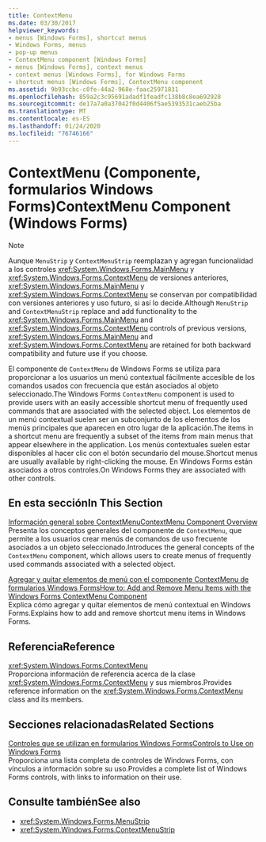 ```yaml
---
title: ContextMenu
ms.date: 03/30/2017
helpviewer_keywords:
- menus [Windows Forms], shortcut menus
- Windows Forms, menus
- pop-up menus
- ContextMenu component [Windows Forms]
- menus [Windows Forms], context menus
- context menus [Windows Forms], for Windows Forms
- shortcut menus [Windows Forms], ContextMenu component
ms.assetid: 9b93ccbc-c0fe-44a2-968e-faac25971831
ms.openlocfilehash: 859a2c3c95691adadf1feadfc138b8c8ea692928
ms.sourcegitcommit: de17a7a0a37042f0d4406f5ae5393531caeb25ba
ms.translationtype: MT
ms.contentlocale: es-ES
ms.lasthandoff: 01/24/2020
ms.locfileid: "76746166"
---
```

# <a name="contextmenu-component-windows-forms"></a><span data-ttu-id="fb1a5-102">ContextMenu (Componente, formularios Windows Forms)</span><span class="sxs-lookup"><span data-stu-id="fb1a5-102">ContextMenu Component (Windows Forms)</span></span>
> [!NOTE]
> <span data-ttu-id="fb1a5-103">Aunque `MenuStrip` y `ContextMenuStrip` reemplazan y agregan funcionalidad a los controles <xref:System.Windows.Forms.MainMenu> y <xref:System.Windows.Forms.ContextMenu> de versiones anteriores, <xref:System.Windows.Forms.MainMenu> y <xref:System.Windows.Forms.ContextMenu> se conservan por compatibilidad con versiones anteriores y uso futuro, si así lo decide.</span><span class="sxs-lookup"><span data-stu-id="fb1a5-103">Although `MenuStrip` and `ContextMenuStrip` replace and add functionality to the <xref:System.Windows.Forms.MainMenu> and <xref:System.Windows.Forms.ContextMenu> controls of previous versions, <xref:System.Windows.Forms.MainMenu> and <xref:System.Windows.Forms.ContextMenu> are retained for both backward compatibility and future use if you choose.</span></span>  
  
 <span data-ttu-id="fb1a5-104">El componente de `ContextMenu` de Windows Forms se utiliza para proporcionar a los usuarios un menú contextual fácilmente accesible de los comandos usados con frecuencia que están asociados al objeto seleccionado.</span><span class="sxs-lookup"><span data-stu-id="fb1a5-104">The Windows Forms `ContextMenu` component is used to provide users with an easily accessible shortcut menu of frequently used commands that are associated with the selected object.</span></span> <span data-ttu-id="fb1a5-105">Los elementos de un menú contextual suelen ser un subconjunto de los elementos de los menús principales que aparecen en otro lugar de la aplicación.</span><span class="sxs-lookup"><span data-stu-id="fb1a5-105">The items in a shortcut menu are frequently a subset of the items from main menus that appear elsewhere in the application.</span></span> <span data-ttu-id="fb1a5-106">Los menús contextuales suelen estar disponibles al hacer clic con el botón secundario del mouse.</span><span class="sxs-lookup"><span data-stu-id="fb1a5-106">Shortcut menus are usually available by right-clicking the mouse.</span></span> <span data-ttu-id="fb1a5-107">En Windows Forms están asociados a otros controles.</span><span class="sxs-lookup"><span data-stu-id="fb1a5-107">On Windows Forms they are associated with other controls.</span></span>  
  
## <a name="in-this-section"></a><span data-ttu-id="fb1a5-108">En esta sección</span><span class="sxs-lookup"><span data-stu-id="fb1a5-108">In This Section</span></span>  
 [<span data-ttu-id="fb1a5-109">Información general sobre ContextMenu</span><span class="sxs-lookup"><span data-stu-id="fb1a5-109">ContextMenu Component Overview</span></span>](contextmenu-component-overview-windows-forms.md)  
 <span data-ttu-id="fb1a5-110">Presenta los conceptos generales del componente de `ContextMenu`, que permite a los usuarios crear menús de comandos de uso frecuente asociados a un objeto seleccionado.</span><span class="sxs-lookup"><span data-stu-id="fb1a5-110">Introduces the general concepts of the `ContextMenu` component, which allows users to create menus of frequently used commands associated with a selected object.</span></span>  
  
 [<span data-ttu-id="fb1a5-111">Agregar y quitar elementos de menú con el componente ContextMenu de formularios Windows Forms</span><span class="sxs-lookup"><span data-stu-id="fb1a5-111">How to: Add and Remove Menu Items with the Windows Forms ContextMenu Component</span></span>](add-and-remove-menu-items-with-wf-contextmenu-component.md)  
 <span data-ttu-id="fb1a5-112">Explica cómo agregar y quitar elementos de menú contextual en Windows Forms.</span><span class="sxs-lookup"><span data-stu-id="fb1a5-112">Explains how to add and remove shortcut menu items in Windows Forms.</span></span>  
  
## <a name="reference"></a><span data-ttu-id="fb1a5-113">Referencia</span><span class="sxs-lookup"><span data-stu-id="fb1a5-113">Reference</span></span>  
 <xref:System.Windows.Forms.ContextMenu>  
 <span data-ttu-id="fb1a5-114">Proporciona información de referencia acerca de la clase <xref:System.Windows.Forms.ContextMenu> y sus miembros.</span><span class="sxs-lookup"><span data-stu-id="fb1a5-114">Provides reference information on the <xref:System.Windows.Forms.ContextMenu> class and its members.</span></span>  
  
## <a name="related-sections"></a><span data-ttu-id="fb1a5-115">Secciones relacionadas</span><span class="sxs-lookup"><span data-stu-id="fb1a5-115">Related Sections</span></span>  
 [<span data-ttu-id="fb1a5-116">Controles que se utilizan en formularios Windows Forms</span><span class="sxs-lookup"><span data-stu-id="fb1a5-116">Controls to Use on Windows Forms</span></span>](controls-to-use-on-windows-forms.md)  
 <span data-ttu-id="fb1a5-117">Proporciona una lista completa de controles de Windows Forms, con vínculos a información sobre su uso.</span><span class="sxs-lookup"><span data-stu-id="fb1a5-117">Provides a complete list of Windows Forms controls, with links to information on their use.</span></span>  
  
## <a name="see-also"></a><span data-ttu-id="fb1a5-118">Consulte también</span><span class="sxs-lookup"><span data-stu-id="fb1a5-118">See also</span></span>

- <xref:System.Windows.Forms.MenuStrip>
- <xref:System.Windows.Forms.ContextMenuStrip>
